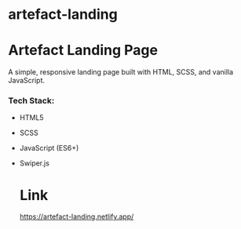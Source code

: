 # artefact-landing

# Artefact Landing Page

A simple, responsive landing page built with HTML, SCSS, and vanilla JavaScript.

### Tech Stack:
- HTML5
- SCSS
- JavaScript (ES6+)
- Swiper.js

  # Link
  https://artefact-landing.netlify.app/
